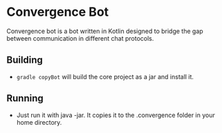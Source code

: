 # Convergence Bot
Convergence bot is a bot written in Kotlin designed to bridge the gap
between communication in different chat protocols.

## Building
- `gradle copyBot` will build the core project as a jar and install it.

## Running
- Just run it with java -jar. It copies it to the .convergence folder in your home directory.
